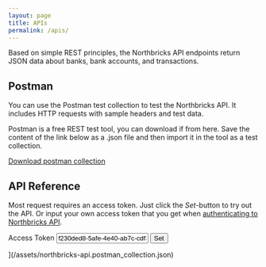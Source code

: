 ```yaml
---
layout: page
title: APIs
permalink: /apis/
---
```


Based on simple REST principles, the Northbricks API endpoints return JSON data about banks, bank accounts, and transactions.

## Postman

You can use the Postman test collection to test the Northbricks API. It includes HTTP requests with sample headers and test data.

Postman is a free REST test tool, you can download if from here. Save the content of the link below as a .json file and then import it in the tool as a test collection.

[Download postman collection](/assets/northbricks-api.postman_collection.json)

## API Reference

Most request requires an access token. Just click the *Set*-button to try out the API. Or input your own access token that you get when [authenticating to Northbricks API](/authentication).


<script>
function setApiKey(){
    const docEls = document.getElementsByTagName('rapi-doc')
    const keyInputEl = document.getElementById('access-token-input');

    for (i = 0; i < docEls.length; i++) {
        docEls[i].setAttribute('api-key-name','Authorization');
        docEls[i].setAttribute('api-key-location','header');
        docEls[i].setAttribute('api-key-value','Bearer '+keyInputEl.value);
    }
}
</script>
<label for="access-token-input">Access Token</label>
<input class="__form-input" id="access-token-input" type="text" placeholder="Access token" value="f230ded8-5afe-4e40-ab7c-cdf301e8fed5" spellcheck="false">
<button class="btn" onclick="setApiKey()">Set</button>

<rapi-doc allow-authentication="false" show-header="false" show-info="false" show-server-select="false" spec-url="/assets/api-spec/bank-api.yaml" regular-font="'Noto Sans',sans-serif" mono-font="'Roboto Mono',monospace"></rapi-doc>
<rapi-doc allow-authentication="false" show-header="false" show-info="false" show-server-select="false" spec-url="/assets/api-spec/bank-auth-api.yaml" regular-font="'Noto Sans',sans-serif" mono-font="'Roboto Mono',monospace"></rapi-doc>
<rapi-doc allow-authentication="false" show-header="false" show-info="false" show-server-select="false" spec-url="/assets/api-spec/account-api.yaml" regular-font="'Noto Sans',sans-serif" mono-font="'Roboto Mono',monospace"></rapi-doc>
<rapi-doc allow-authentication="false" show-header="false" show-info="false" show-server-select="false" spec-url="/assets/api-spec/transaction-api.yaml" regular-font="'Noto Sans',sans-serif" mono-font="'Roboto Mono',monospace"></rapi-doc>
<rapi-doc allow-authentication="false" show-header="false" show-info="false" show-server-select="false" spec-url="/assets/api-spec/payment-api.yaml" regular-font="'Noto Sans',sans-serif" mono-font="'Roboto Mono',monospace"></rapi-doc>
<rapi-doc allow-authentication="false" show-header="false" show-info="false" show-server-select="false" spec-url="/assets/api-spec/user-api.yaml" regular-font="'Noto Sans',sans-serif" mono-font="'Roboto Mono',monospace"></rapi-doc>](/assets/northbricks-api.postman_collection.json)